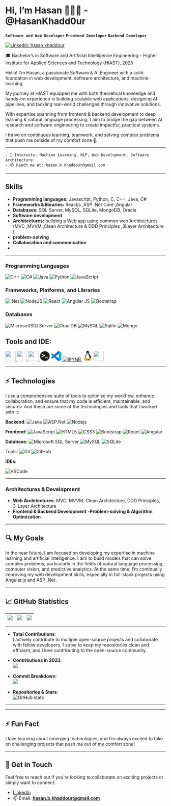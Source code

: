 # Hi, I’m Hasan 👨🏻‍💻 - @HasanKhadd0ur

**`Software and Web Developer`**
**`Frontend Developer`**
**`Backend Developer`**

>
> 
[![Linkedin: hasan khaddour ](https://img.shields.io/badge/-Linkedin-blue?style=flat-square&logo=Linkedin&logoColor=white&link=https://www.linkedin.com/in/hasan-khaddour/)](https://www.linkedin.com/in/hasan-khaddour/)


🎓 Bachelor’s in Software and Artificial Intelligence Engineering – Higher Institute for Applied Sciences and Technology (HIAST), 2025

Hello! I'm Hasan, a passionate Software & AI Engineer with a solid foundation in web development, software architecture, and machine learning.

My journey at HIAST equipped me with both theoretical knowledge and hands-on experience in building scalable web applications, designing AI pipelines, and tackling real-world challenges through innovative solutions.

With expertise spanning from frontend & backend development to deep learning & natural language processing, I aim to bridge the gap between AI research and software engineering to create impactful, practical systems.

I thrive on continuous learning, teamwork, and solving complex problems that push me outside of my comfort zone 🚀.


____

````
- 👀 Interests: Machine Learning, NLP, Web Development, Software Architecture
- 📫 Reach me at: hasan.b.khaddour@gmail.com
````

____

## Skills

- **Programming languages:** Javascript, Python, C, C++, Java, C# 
- **Frameworks & libraries:** Reactjs ,ASP .Net Core ,Angular
- **Databases:** SQL Server, MySQL, SQLite, MongoDB, Oracle
- **Software development**
- **Architectures:** building a Web app using common web  Architectures  (MVC ,MVVM ,Clean Architecture & DDD Principles ,3Layer Architecture ) 
- **problem-solving** 
- **Collaboration and communication**
- 

____
### Programming Languages 

![C++](https://img.shields.io/badge/C%2B%2B-00599C?style=for-the-badge&logo=c%2B%2B&logoColor=white)
![C#](https://img.shields.io/badge/c%23-%23239120.svg?style=for-the-badge&logo=c-sharp&logoColor=white)
![Java](https://img.shields.io/badge/Java-ED8B00?style=for-the-badge&logo=java&logoColor=white)
![Python](https://img.shields.io/badge/python-3670A0?style=for-the-badge&logo=python&logoColor=ffdd54)
![JavaScript](https://img.shields.io/badge/javascript-%23323330.svg?style=for-the-badge&logo=javascript&logoColor=%23F7DF1E)

### Frameworks, Platforms, and Libraries

![.Net](https://img.shields.io/badge/.NET-5C2D91?style=for-the-badge&logo=.net&logoColor=white)
![NodeJS](https://img.shields.io/badge/node.js-6DA55F?style=for-the-badge&logo=node.js&logoColor=white)
![React](https://img.shields.io/badge/react-%2320232a.svg?style=for-the-badge&logo=react&logoColor=%2361DAFB)
![Angular JS](https://img.shields.io/badge/angular-js?style=for-the-badge&logo=angular.js&logoColor=white)
![Bootstrap](https://img.shields.io/badge/bootstrap-%23563D7C.svg?style=for-the-badge&logo=bootstrap&logoColor=white)

### Databases
![MicrosoftSQLServer](https://img.shields.io/badge/Microsoft%20SQL%20Sever-CC2927?style=for-the-badge&logo=microsoft%20sql%20server&logoColor=white)
![OraclDB](https://img.shields.io/badge/Oracle-316192?style=for-the-badge&logo=oracle&logoColor=white)
![MySQL](https://img.shields.io/badge/mysql-%2300f.svg?style=for-the-badge&logo=mysql&logoColor=white)
![Sqlite](https://img.shields.io/badge/SQLite-07405E?style=for-the-badge&logo=sqlite&logoColor=white)
![Mongo](https://img.shields.io/badge/MongoDB-4EA94B?style=for-the-badge&logo=mongodb&logoColor=white)

##  Tools and IDE:
   <a href="https://git-scm.com/" target="_blank"> <img height="32" width="32" src="https://img.icons8.com/color/48/000000/git.png"/> </a> 
   <a href="https://github.com/" target="_blank"> <img height="32" width="32" src="https://img.icons8.com/fluency/48/000000/github.png"/> </a>
   <a href="https://github.com/neovim" target="_blank"> <img height="32" width="32" src="https://avatars.githubusercontent.com/u/6471485?s=200&v=4"/> </a>
   <a href="https://help.ubuntu.com/community/UsingTheTerminal" target="_blank"><img height="32" width="32" src="https://raw.githubusercontent.com/github/explore/80688e429a7d4ef2fca1e82350fe8e3517d3494d/topics/terminal/terminal.png" /></a>
   <a href="https://code.visualstudio.com/" target="_blank"> <img height="32" width="32" src="https://raw.githubusercontent.com/github/explore/80688e429a7d4ef2fca1e82350fe8e3517d3494d/topics/visual-studio-code/visual-studio-code.png" /> </a> 
   <a href="https://jupyter.org/" target="_blank"> <img src="https://www.vectorlogo.zone/logos/jupyter/jupyter-icon.svg" alt="IPYNB" width="32" height="32"/> </a> 
   <a href="https://www.linux.org/" target="_blank"><img src="https://raw.githubusercontent.com/devicons/devicon/master/icons/linux/linux-original.svg" alt="linux" width="32" height="32"/></a>
<a href="https://www.gnu.org/software/bash/" target="_blank"><img src="https://img.icons8.com/doodle/48/000000/bash.png"  width="32" height="32"/> </a> 


____
## ⚡ Technologies
I use a comprehensive suite of tools to optimize my workflow, enhance collaboration, and ensure that my code is efficient, maintainable, and secure> And these are some of the technologies and tools that I worked with it:

   **Backend**: 
![Java](https://img.shields.io/badge/-Java-007396?style=flat-square&logo=java)
![ASP.Net](https://img.shields.io/badge/-Java-007396?style=flat-square&logo=asp)
![Nodejs](https://img.shields.io/badge/-Nodejs-339933?style=flat-square&logo=Node.js&logoColor=white)

   **Frontend:**
![JavaScript](https://img.shields.io/badge/-JavaScript-black?style=flat-square&logo=javascript)
![HTML5](https://img.shields.io/badge/-HTML5-E34F26?style=flat-square&logo=html5&logoColor=white)
![CSS3](https://img.shields.io/badge/-CSS3-1572B6?style=flat-square&logo=css3)
![Bootstrap](https://img.shields.io/badge/-Bootstrap-563D7C?style=flat-square&logo=bootstrap)
![React](https://img.shields.io/badge/-react-DD0031?style=flat-square&logo=react)
![Angular](https://img.shields.io/badge/-react-DD0031?style=flat-square&logo=angular)


**Database:**
![Microsoft SQL Server](https://img.shields.io/badge/-SQL%20Server-CC2927?style=flat-square&logo=microsoft-sql-server&logoColor=white)
![MySQL](https://img.shields.io/badge/-MySQL-4479A1?style=flat-square&logo=mysql&logoColor=white)
![SQLite](https://img.shields.io/badge/-MySQL-4479A1?style=flat-square&logo=sqlite&logoColor=white)

Tools:
![Git](https://img.shields.io/badge/-Git-black?style=flat-square&logo=git)
![GitHub](https://img.shields.io/badge/-GitHub-181717?style=flat-square&logo=github)


**IDEs:**

![VSCode](https://img.shields.io/badge/-VSCode-007ACC?style=flat-square&logo=visual-studio-code&logoColor=white)

____
### Architectures & Development
   - **Web Architectures**: MVC, MVVM, Clean Architecture, DDD Principles, 3-Layer Architecture
   - **Frontend & Backend Development**
   -**Problem-solving & Algorithm Optimization**
____
## 🔍 My Goals
In the near future, I am focused on developing my expertise in machine learning and artificial intelligence. I aim to build models that can solve complex problems, particularly in the fields of natural language processing, computer vision, and predictive analytics. At the same time, I’m continually improving my web development skills, especially in full-stack projects using Angular.js and ASP .Net .


____
## 📈 GitHub Statistics

  
| ![](http://github-profile-summary-cards.vercel.app/api/cards/stats?username=HasanKhadd0ur&theme=nord_dark) | ![](http://github-profile-summary-cards.vercel.app/api/cards/repos-per-language?username=arthurspk&hide=Html&theme=nord_dark) | ![](http://github-profile-summary-cards.vercel.app/api/cards/most-commit-language?username=HasanKhadd0ur&theme=nord_dark) |
| :-: | :-: | :-: |

---


- **Total Contributions**:  
  I actively contribute to multiple open-source projects and collaborate with fellow developers. I strive to keep my repositories clean and efficient, and I love contributing to the open-source community.

- **Contributions in 2023**:  
  ![](https://github-readme-streak-stats.herokuapp.com/?user=HasanKhadd0ur&theme=dark)

- **Commit Breakdown**:  
  ![](http://github-profile-summary-cards.vercel.app/api/cards/commit_chart?username=HasanKhadd0ur&theme=default)

- **Repositories & Stars**:  
  ![GitHub stats](https://github-readme-stats.vercel.app/api?username=HasanKhadd0ur&show_icons=true&theme=radical)

---
____
## ⚡ Fun Fact
I love learning about emerging technologies, and I’m always excited to take on challenging projects that push me out of my comfort zone!
<!---
HasanKhadd0ur/HasanKhadd0ur is a ✨ special ✨ repository because its `README.md` (this file) appears on your GitHub profile.
You can click the Preview link to take a look at your changes.
--->
____
## 🔗 Get in Touch

Feel free to reach out if you're looking to collaborate on exciting projects or simply want to connect:

- [LinkedIn](https://www.linkedin.com/in/hasan-khaddour/)
- 📫 Email: **hasan.b.khaddour@gmail.com**

